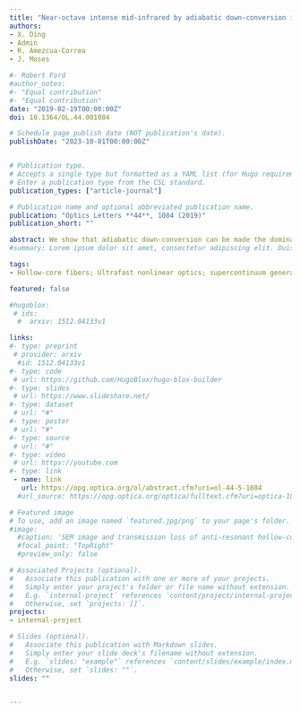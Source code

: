 ```yaml
---
title: "Near-octave intense mid-infrared by adiabatic down-conversion in hollow anti-resonant fiber"
authors:
- X. Ding
- Admin
- R. Amezcua-Correa
- J. Moses

#- Robert Ford
#author_notes:
#- "Equal contribution"
#- "Equal contribution"
date: "2019-02-19T00:00:00Z"
doi: 10.1364/OL.44.001084

# Schedule page publish date (NOT publication's date).
publishDate: "2023-10-01T00:00:00Z"


# Publication type.
# Accepts a single type but formatted as a YAML list (for Hugo requirements).
# Enter a publication type from the CSL standard.
publication_types: ["article-journal"]

# Publication name and optional abbreviated publication name.
publication: "Optics Letters **44**, 1084 (2019)"
publication_short: ""

abstract: We show that adiabatic down-conversion can be made the dominant four-wave mixing process in an anti-resonant hollow-core fiber for nearly a full octave of mid-infrared bandwidth with energy exceeding 10 μJ, allowing the generation of energetic and shapeable two-cycle pulses. A numerical study of a tapered fiber with an applied gas pressure gradient predicts the efficient conversion of a 770–860 nm near-infrared frequency band to 3–5 μm, while a linear transfer function allows pre-conversion pulse shaping and simple dispersion management. Our proposed system may prove to be useful in diverse research topics employing nonlinear spectroscopy or strong light–matter interactions.
#summary: Lorem ipsum dolor sit amet, consectetur adipiscing elit. Duis posuere tellus ac convallis placerat. Proin tincidunt magna sed ex sollicitudin condimentum.

tags:
- Hollow-core fibers; Ultrafast nonlinear optics; supercontinuum generation; soliton

featured: false

#hugoblox:
 # ids:
  #  arxiv: 1512.04133v1

links:
#- type: preprint
 # provider: arxiv
  #id: 1512.04133v1
#- type: code
 # url: https://github.com/HugoBlox/hugo-blox-builder
#- type: slides
 # url: https://www.slideshare.net/
#- type: dataset
 # url: "#"
#- type: poster
 # url: "#"
#- type: source
 # url: "#"
#- type: video
 # url: https://youtube.com
#- type: link
 - name: link
   url: https://opg.optica.org/ol/abstract.cfm?uri=ol-44-5-1084
  #url_source: https://opg.optica.org/optica/fulltext.cfm?uri=optica-10-10-1253

# Featured image
# To use, add an image named `featured.jpg/png` to your page's folder. 
#image:
  #caption: 'SEM image and transmission loss of anti-resonant hollow-core fiber'
  #focal_point: "TopRight"
  #preview_only: false

# Associated Projects (optional).
#   Associate this publication with one or more of your projects.
#   Simply enter your project's folder or file name without extension.
#   E.g. `internal-project` references `content/project/internal-project/index.md`.
#   Otherwise, set `projects: []`.
projects:
- internal-project

# Slides (optional).
#   Associate this publication with Markdown slides.
#   Simply enter your slide deck's filename without extension.
#   E.g. `slides: "example"` references `content/slides/example/index.md`.
#   Otherwise, set `slides: ""`.
slides: ""


---
```

